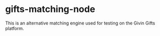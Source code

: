 # gifts-matching-node

This is an alternative matching engine used for testing on the Givin Gifts platform.
